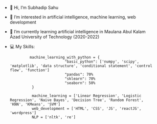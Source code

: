 - 👋 Hi, I’m Subhadip Sahu
- 👀 I’m interested in artificial intelligence, machine learning, web development
- 🌱 I’m currently learning artificial intelligence in Maulana Abul Kalam Azad University of Technology (2020-2022)
- 💻 My Skills:
               
               machine_learning_with_python = {
                               "basic_python": ['numpy', 'scipy', 'matplotlib', 'data structure', 'conditional statement', 'control flow', 'function']
                               "pandas": 70%
                               "sklearn": 70%
                               "seaborn": 50%
                }

                machine_learning = ['Linear Regression', 'Logistic Regression', 'Naive Bayes', 'Decision Tree', 'Random Forest', 'KNN', 'KMeans', 'SVM']
                web_development = ['HTML', 'CSS', 'JS', 'reactJS', 'wordpress']
                NLP = ['nltk', 're']
